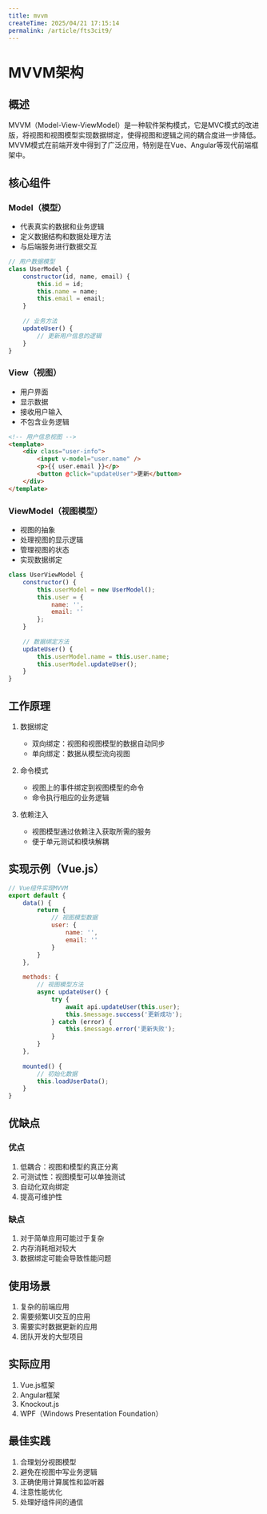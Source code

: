 ```yaml
---
title: mvvm
createTime: 2025/04/21 17:15:14
permalink: /article/fts3cit9/
---
```

# MVVM架构

## 概述

MVVM（Model-View-ViewModel）是一种软件架构模式，它是MVC模式的改进版，将视图和视图模型实现数据绑定，使得视图和逻辑之间的耦合度进一步降低。MVVM模式在前端开发中得到了广泛应用，特别是在Vue、Angular等现代前端框架中。

## 核心组件

### Model（模型）

- 代表真实的数据和业务逻辑
- 定义数据结构和数据处理方法
- 与后端服务进行数据交互

```javascript
// 用户数据模型
class UserModel {
    constructor(id, name, email) {
        this.id = id;
        this.name = name;
        this.email = email;
    }
    
    // 业务方法
    updateUser() {
        // 更新用户信息的逻辑
    }
}
```

### View（视图）

- 用户界面
- 显示数据
- 接收用户输入
- 不包含业务逻辑

```html
<!-- 用户信息视图 -->
<template>
    <div class="user-info">
        <input v-model="user.name" />
        <p>{{ user.email }}</p>
        <button @click="updateUser">更新</button>
    </div>
</template>
```

### ViewModel（视图模型）

- 视图的抽象
- 处理视图的显示逻辑
- 管理视图的状态
- 实现数据绑定

```javascript
class UserViewModel {
    constructor() {
        this.userModel = new UserModel();
        this.user = {
            name: '',
            email: ''
        };
    }
    
    // 数据绑定方法
    updateUser() {
        this.userModel.name = this.user.name;
        this.userModel.updateUser();
    }
}
```

## 工作原理

1. 数据绑定
   - 双向绑定：视图和视图模型的数据自动同步
   - 单向绑定：数据从模型流向视图

2. 命令模式
   - 视图上的事件绑定到视图模型的命令
   - 命令执行相应的业务逻辑

3. 依赖注入
   - 视图模型通过依赖注入获取所需的服务
   - 便于单元测试和模块解耦

## 实现示例（Vue.js）

```javascript
// Vue组件实现MVVM
export default {
    data() {
        return {
            // 视图模型数据
            user: {
                name: '',
                email: ''
            }
        }
    },
    
    methods: {
        // 视图模型方法
        async updateUser() {
            try {
                await api.updateUser(this.user);
                this.$message.success('更新成功');
            } catch (error) {
                this.$message.error('更新失败');
            }
        }
    },
    
    mounted() {
        // 初始化数据
        this.loadUserData();
    }
}
```

## 优缺点

### 优点

1. 低耦合：视图和模型的真正分离
2. 可测试性：视图模型可以单独测试
3. 自动化双向绑定
4. 提高可维护性

### 缺点

1. 对于简单应用可能过于复杂
2. 内存消耗相对较大
3. 数据绑定可能会导致性能问题

## 使用场景

1. 复杂的前端应用
2. 需要频繁UI交互的应用
3. 需要实时数据更新的应用
4. 团队开发的大型项目

## 实际应用

1. Vue.js框架
2. Angular框架
3. Knockout.js
4. WPF（Windows Presentation Foundation）

## 最佳实践

1. 合理划分视图模型
2. 避免在视图中写业务逻辑
3. 正确使用计算属性和监听器
4. 注意性能优化
5. 处理好组件间的通信